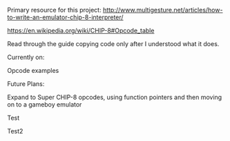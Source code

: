 Primary resource for this project: http://www.multigesture.net/articles/how-to-write-an-emulator-chip-8-interpreter/

https://en.wikipedia.org/wiki/CHIP-8#Opcode_table

Read through the guide copying code only after I understood what it does. 

Currently on:

Opcode examples

Future Plans:

Expand to Super CHIP-8 opcodes, using function pointers and then moving on to a gameboy emulator

Test

Test2

